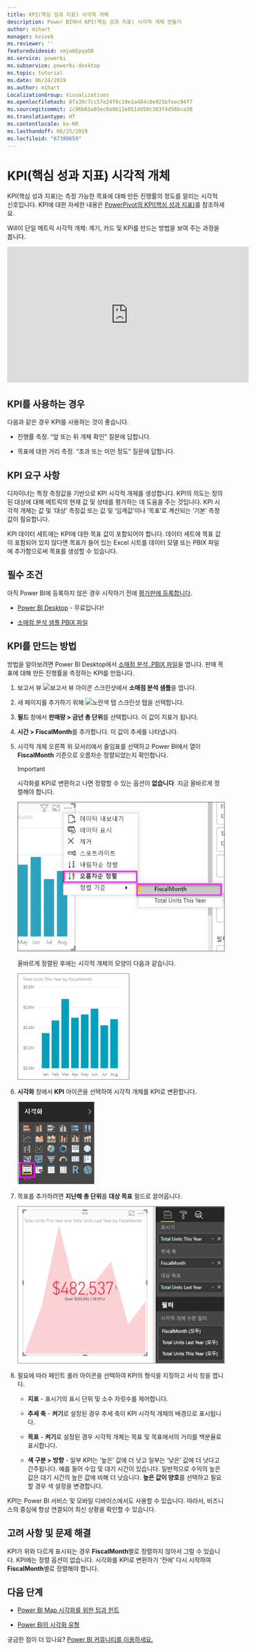 ```yaml
---
title: KPI(핵심 성과 지표) 시각적 개체
description: Power BI에서 KPI(핵심 성과 지표) 시각적 개체 만들기
author: mihart
manager: kvivek
ms.reviewer: ''
featuredvideoid: xmja6EpqaO0
ms.service: powerbi
ms.subservice: powerbi-desktop
ms.topic: tutorial
ms.date: 06/24/2019
ms.author: mihart
LocalizationGroup: Visualizations
ms.openlocfilehash: 8fa39c7cc57e24f0c19e1a484c0e925bfeec94f7
ms.sourcegitcommit: 1c96b65a03ec0a0612e851dd58c363f4d56bca38
ms.translationtype: HT
ms.contentlocale: ko-KR
ms.lasthandoff: 06/25/2019
ms.locfileid: "67389659"
---
```

# <a name="key-performance-indicator-kpi-visuals"></a>KPI(핵심 성과 지표) 시각적 개체

KPI(핵심 성과 지표)는 측정 가능한 목표에 대해 만든 진행률의 정도를 알리는 시각적 신호입니다. KPI에 대한 자세한 내용은 [PowerPivot의 KPI(핵심 성과 지표)](/previous-versions/sql/sql-server-2012/hh272050(v=sql.110))를 참조하세요.

Will이 단일 메트릭 시각적 개체: 계기, 카드 및 KPI를 만드는 방법을 보여 주는 과정을 봅니다.

<iframe width="560" height="315" src="https://www.youtube.com/embed/xmja6EpqaO0?list=PL1N57mwBHtN0JFoKSR0n-tBkUJHeMP2cP" frameborder="0" allowfullscreen></iframe>

## <a name="when-to-use-a-kpi"></a>KPI를 사용하는 경우

다음과 같은 경우 KPI를 사용하는 것이 좋습니다.

* 진행률 측정. “앞 또는 뒤 개체 확인” 질문에 답합니다.

* 목표에 대한 거리 측정. “초과 또는 미만 정도” 질문에 답합니다.

## <a name="kpi-requirements"></a>KPI 요구 사항

디자이너는 특정 측정값을 기반으로 KPI 시각적 개체를 생성합니다. KPI의 의도는 정의된 대상에 대해 메트릭의 현재 값 및 상태를 평가하는 데 도움을 주는 것입니다. KPI 시각적 개체는 값 및 ‘대상’ 측정값 또는 값 및 ‘임계값’이나 ‘목표’로 계산되는 ‘기본’ 측정값이 필요합니다.    

KPI 데이터 세트에는 KPI에 대한 목표 값이 포함되어야 합니다. 데이터 세트에 목표 값이 포함되어 있지 않다면 목표가 들어 있는 Excel 시트를 데이터 모델 또는 PBIX 파일에 추가함으로써 목표를 생성할 수 있습니다.

## <a name="prerequisites"></a>필수 조건

아직 Power BI에 등록하지 않은 경우 시작하기 전에 [평가판에 등록합니다](https://app.powerbi.com/signupredirect?pbi_source=web).

* [Power BI Desktop](https://powerbi.microsoft.com/get-started/) - 무료입니다!

* [소매점 분석 샘플 PBIX 파일](http://download.microsoft.com/download/9/6/D/96DDC2FF-2568-491D-AAFA-AFDD6F763AE3/Retail%20Analysis%20Sample%20PBIX.pbix)

## <a name="how-to-create-a-kpi"></a>KPI를 만드는 방법

방법을 알아보려면 Power BI Desktop에서 [소매점 분석 .PBIX 파일](http://download.microsoft.com/download/9/6/D/96DDC2FF-2568-491D-AAFA-AFDD6F763AE3/Retail%20Analysis%20Sample%20PBIX.pbix)을 엽니다. 판매 목표에 대해 만든 진행률을 측정하는 KPI를 만듭니다.

1. 보고서 뷰 ![보고서 뷰 아이콘 스크린샷](media/power-bi-visualization-kpi/power-bi-report-view.png)에서 **소매점 분석 샘플**을 엽니다.

1. 새 페이지를 추가하기 위해 ![노란색 탭 스크린샷](media/power-bi-visualization-kpi/power-bi-yellow-tab.png) 탭을 선택합니다.

1. **필드** 창에서 **판매량 > 금년 총 단위**를 선택합니다.  이 값이 지표가 됩니다.

1. **시간 > FiscalMonth**를 추가합니다.  이 값이 추세를 나타냅니다.

1. 시각적 개체 오른쪽 위 모서리에서 줄임표를 선택하고 Power BI에서 열이 **FiscalMonth** 기준으로 오름차순 정렬되었는지 확인합니다.

    > [!IMPORTANT]
    > 시각화를 KPI로 변환하고 나면 정렬할 수 있는 옵션이 **없습니다**. 지금 올바르게 정렬해야 합니다.

    ![오름차순 정렬과 FiscalMonth를 선택하여 확장된 줄임표 메뉴의 스크린샷](media/power-bi-visualization-kpi/power-bi-ascending-by-fiscal-month.png)

    올바르게 정렬된 후에는 시각적 개체의 모양이 다음과 같습니다.

    ![올바르게 정렬된 시각적 개체의 스크린샷](media/power-bi-visualization-kpi/power-bi-chart.png)

1. **시각화** 창에서 **KPI** 아이콘을 선택하여 시각적 개체를 KPI로 변환합니다.

    ![KPI 아이콘이 호출된 시각화 창의 스크린샷](media/power-bi-visualization-kpi/power-bi-kpi-template.png)

1. 목표를 추가하려면 **지난해 총 단위**를 **대상 목표** 필드로 끌어옵니다.

    ![완료된 KPI 시각적 개체 및 값이 표시된 필드 창이 있는 스크린샷](media/power-bi-visualization-kpi/power-bi-kpi-done.png)

1. 필요에 따라 페인트 롤러 아이콘을 선택하여 KPI의 형식을 지정하고 서식 창을 엽니다.

    * **지표** - 표시기의 표시 단위 및 소수 자릿수를 제어합니다.

    * **추세 축** - **켜기**로 설정된 경우 추세 축이 KPI 시각적 개체의 배경으로 표시됩니다.  

    * **목표** - **켜기**로 설정된 경우 시각적 개체는 목표 및 목표에서의 거리를 백분율로 표시합니다.

    * **색 구분 > 방향** - 일부 KPI는 ‘높은’ 값에 더 낫고 일부는 ‘낮은’ 값에 더 낫다고 간주됩니다.   예를 들어 수입 및 대기 시간이 있습니다. 일반적으로 수익의 높은 값은 대기 시간의 높은 값에 비해 더 낫습니다. **높은 값이 양호**를 선택하고 필요할 경우 색 설정을 변경합니다.

KPI는 Power BI 서비스 및 모바일 디바이스에서도 사용할 수 있습니다. 따라서, 비즈니스의 중심에 항상 연결되어 최신 상황을 확인할 수 있습니다.

## <a name="considerations-and-troubleshooting"></a>고려 사항 및 문제 해결

KPI가 위와 다르게 표시되는 경우 **FiscalMonth**별로 정렬하지 않아서 그럴 수 있습니다. KPI에는 정렬 옵션이 없습니다. 시각화를 KPI로 변환하기 ‘전에’ 다시 시작하여 **FiscalMonth**별로 정렬해야 합니다. 

## <a name="next-steps"></a>다음 단계

* [Power BI Map 시각화를 위한 팁과 힌트](power-bi-map-tips-and-tricks.md)

* [Power BI의 시각화 유형](power-bi-visualization-types-for-reports-and-q-and-a.md)

궁금한 점이 더 있나요? [Power BI 커뮤니티를 이용하세요.](http://community.powerbi.com/)
